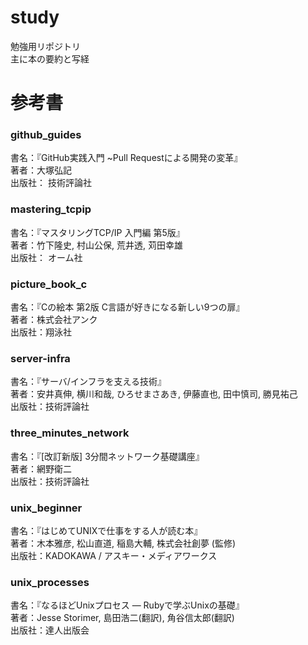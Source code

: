 # study
勉強用リポジトリ  
主に本の要約と写経

# 参考書
### github_guides
書名：『GitHub実践入門 ~Pull Requestによる開発の変革』  
著者：大塚弘記  
出版社： 技術評論社  

### mastering_tcpip
書名：『マスタリングTCP/IP 入門編 第5版』  
著者：竹下隆史,‎ 村山公保,‎ 荒井透,‎ 苅田幸雄  
出版社： オーム社  

### picture_book_c
書名：『Cの絵本 第2版 C言語が好きになる新しい9つの扉』  
著者：株式会社アンク  
出版社：翔泳社  

### server-infra  
書名：『サーバ/インフラを支える技術』  
著者：安井真伸,‎ 横川和哉,‎ ひろせまさあき,‎ 伊藤直也,‎ 田中慎司,‎ 勝見祐己  
出版社：技術評論社    

### three_minutes_network  
書名：『[改訂新版] 3分間ネットワーク基礎講座』  
著者：網野衛二  
出版社：技術評論社    

### unix_beginner
書名：『はじめてUNIXで仕事をする人が読む本』  
著者：木本雅彦,‎ 松山直道,‎ 稲島大輔,‎ 株式会社創夢 (監修)  
出版社：KADOKAWA / アスキー・メディアワークス  

### unix_processes
書名：『なるほどUnixプロセス ― Rubyで学ぶUnixの基礎』  
著者：Jesse Storimer, 島田浩二(翻訳), 角谷信太郎(翻訳)  
出版社：達人出版会  
